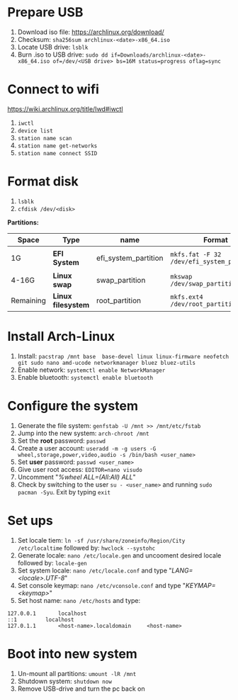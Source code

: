 # Prepare USB

1. Download iso file: https://archlinux.org/download/
2. Checksum: `sha256sum archlinux-<date>-x86_64.iso`
3. Locate USB drive: `lsblk`
4. Burn .iso to USB drive: `sudo dd if=Downloads/archlinux-<date>-x86_64.iso of=/dev/<USB drive> bs=16M status=progress oflag=sync` 

# Connect to wifi

https://wiki.archlinux.org/title/Iwd#iwctl
1. `iwctl`
2. `device list`
3. `station name scan`
4. `station name get-networks`
5. `station name connect SSID`

# Format disk

1. `lsblk`
2. `cfdisk /dev/<disk>`

**Partitions:**

| Space | Type | name | Format | Mount |
| ----- | ---- | ---- | -------| ----- |
| 1G | **EFI System** | efi_system_partition | `mkfs.fat -F 32 /dev/efi_system_partition` | `mount --mkdir /dev/efi_system_partition /mnt/boot` |
| 4-16G | **Linux swap** | swap_partition | `mkswap /dev/swap_partition` | `swapon /dev/swap_partition` |
| Remaining | **Linux filesystem** | root_partition | `mkfs.ext4 /dev/root_partition` | `mount /dev/root_partition /mnt` |

# Install Arch-Linux

1. Install: `pacstrap /mnt base  base-devel linux linux-firmware neofetch git sudo nano amd-ucode networkmanager bluez bluez-utils`
2. Enable network: `systemctl enable NetworkManager`
3. Enable bluetooth: `systemctl enable bluetooth`

# Configure the system

1. Generate the file system: `genfstab -U /mnt >> /mnt/etc/fstab`
2. Jump into the new system: `arch-chroot /mnt`
3. Set the **root** password: `passwd`
4. Create a user account: `useradd -m -g users -G wheel,storage,power,video,audio -s /bin/bash <user_name>`
5. Set **user** password: `passwd <user_name>`
6. Give user root access: `EDITOR=nano visudo`
7. Uncomment "*%wheel ALL=(All:All) ALL*"
8. Check by switching to the user `su - <user_name>` and running `sudo pacman -Syu`. Exit by typing `exit`

# Set ups

1. Set locale tiem: `ln -sf /usr/share/zoneinfo/Region/City /etc/localtime` followed by: `hwclock --systohc`
2. Generate locale: `nano /etc/locale.gen` and uncooment desired locale followed by: `locale-gen`
3. Set system locale: `nano /etc/locale.conf` and type "*LANG=\<locale\>.UTF-8*"
4. Set console keymap: `nano /etc/vconsole.conf` and type "*KEYMAP=\<keymap\>*"
5. Set host name: `nano /etc/hosts` and type:

```
127.0.0.1		localhost
::1			localhost
127.0.1.1		<host-name>.localdomain		<host-name>
```

# Boot into new system

1. Un-mount all partitions: `umount -lR /mnt`
2. Shutdown system: `shutdown now`
3. Remove USB-drive and turn the pc back on 
